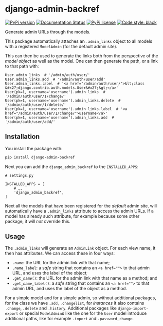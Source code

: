 # django-admin-backref

[![PyPi version](https://badgen.net/pypi/v/django-admin-backref/)](https://pypi.python.org/pypi/django-admin-backref/)
[![Documentation Status](https://readthedocs.org/projects/django-admin-backref/badge/?version=latest)](http://django-admin-backref.readthedocs.io/?badge=latest)
[![PyPi license](https://badgen.net/pypi/license/django-admin-backref/)](https://pypi.python.org/pypi/django-admin-backref/)
[![Code style: black](https://img.shields.io/badge/code%20style-black-000000.svg)](https://github.com/psf/black)

Generate admin URLs through the models.

This package automatically attaches an `.admin_links` object to all models with a registered `ModelAdmin` (for the default admin site).

This can then be used to generate the links both from the perspective of the *model object* as well as the model. One can then generate the path, or a link to that path with:

```python3
User.admin_links  # '/admin/auth/user/'
User.admin_links.add  # '/admin/auth/user/add'
User.admin_links.label  # '<a href="/admin/auth/user/">&lt;class &#x27;django.contrib.auth.models.User&#x27;&gt;</a>'
User(pk=1, username='username').admin_links  # '/admin/auth/user/1/change/'
User(pk=1, username='username').admin_links.delete  # '/admin/auth/user/1/delete/'
User(pk=1, username='username').admin_links.label  # '<a href="/admin/auth/user/1/change/">username</a>'
User(pk=1, username='username').admin_links.add  # '/admin/auth/user/add/'
```

## Installation

You install the package with:

```bash
pip install django-admin-backref
```

Next you can add the `django_admin_backref` to the `INSTALLED_APPS`:

```python3
# settings.py

INSTALLED_APPS = [
    # …,
    'django_admin_backref',
]
```

Next all the models that have been registered for the *default* admin site, will automatically have a `.admin_links` attribute to access the admin URLs. If a model has already such attribute, for example because some other package, it will *not* override this.

## Usage

The `.admin_links` will generate an `AdminLink` object. For each view name, it then has attributes. We can access these in four ways:

 - <code>.<i>name</i></code>: the URL for the admin link with that name;
 - <code>.<i>name</i>_label</code>: a *safe* string that contains an `<a href="">` to that admin URL, and uses the label of the object;
 - <code>.get_<i>name</i>()</code>: the URL for the admin link with that name as a method; and
 - <code>.get_<i>name</i>_label()</code>: a *safe* string that contains an `<a href="">` to that admin URL, and uses the label of the object as a method.

For a simple model and for a simple admin, so without additional packages, for the class we have `.add`, `.changelist`, for *instances* it also contains `.change`, `.delete` and `.history`. Additional packages like `django-import-export` or special `ModelAdmin`s like the one for the `User` model introduce additional paths, like for example `.import` and `.password_change`.
